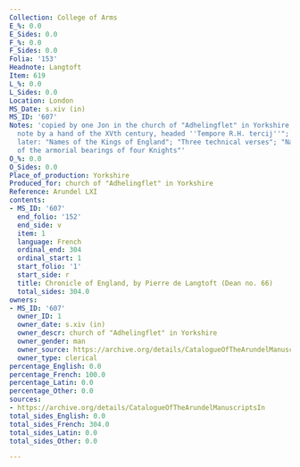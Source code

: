 ```yaml
---
Collection: College of Arms
E_%: 0.0
E_Sides: 0.0
F_%: 0.0
F_Sides: 0.0
Folia: '153'
Headnote: Langtoft
Item: 619
L_%: 0.0
L_Sides: 0.0
Location: London
MS_Date: s.xiv (in)
MS_ID: '607'
Notes: 'copied by one Jon in the church of "Adhelingflet" in Yorkshire; contains "a
  note by a hand of the XVth century, headed ''Tempore R.H. tercij''"; fragments added
  later: "Names of the Kings of England"; "Three technical verses"; "Names and blaxon
  of the armorial bearings of four Knights"'
O_%: 0.0
O_Sides: 0.0
Place_of_production: Yorkshire
Produced_for: church of "Adhelingflet" in Yorkshire
Reference: Arundel LXI
contents:
- MS_ID: '607'
  end_folio: '152'
  end_side: v
  item: 1
  language: French
  ordinal_end: 304
  ordinal_start: 1
  start_folio: '1'
  start_side: r
  title: Chronicle of England, by Pierre de Langtoft (Dean no. 66)
  total_sides: 304.0
owners:
- MS_ID: '607'
  owner_ID: 1
  owner_date: s.xiv (in)
  owner_descr: church of "Adhelingflet" in Yorkshire
  owner_gender: man
  owner_source: https://archive.org/details/CatalogueOfTheArundelManuscriptsIn
  owner_type: clerical
percentage_English: 0.0
percentage_French: 100.0
percentage_Latin: 0.0
percentage_Other: 0.0
sources:
- https://archive.org/details/CatalogueOfTheArundelManuscriptsIn
total_sides_English: 0.0
total_sides_French: 304.0
total_sides_Latin: 0.0
total_sides_Other: 0.0

---
```

